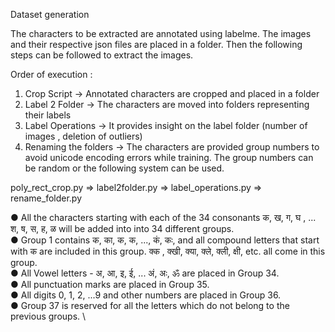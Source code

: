 Dataset generation

The characters to be extracted are annotated using labelme. The images and their respective json files are placed in a folder. Then the following steps can be followed to extract the images. 

Order of execution : 

1. Crop Script -> Annotated characters are cropped and placed in a folder 
2. Label 2 Folder -> The characters are moved into folders representing their labels
3. Label Operations -> It provides insight on the label folder (number of images , deletion of outliers)
4. Renaming the folders -> The characters are provided group numbers to avoid unicode encoding errors while training. The group numbers can be random or the following system can be used. 

poly_rect_crop.py => label2folder.py => label_operations.py => rename_folder.py

● All the characters starting with each of the 34 consonants क, ख, ग, घ , ... श, ष, स, ह, ळ will be
added into into 34 different groups. \
● Group 1 contains क, का, क, क, ..., कं, कः, and all compound letters that start with क are
included in this group. क्क , क्खी, क्या, क्ले, क्ली, क्षी, etc. all come in this group. \
● All Vowel letters - अ, आ, इ, ई, ... अं, अः, ॐ are placed in Group 34. \
● All punctuation marks are placed in Group 35. \
● All digits 0, 1, 2, ...9 and other numbers are placed in Group 36. \
● Group 37 is reserved for all the letters which do not belong to the previous groups. \

